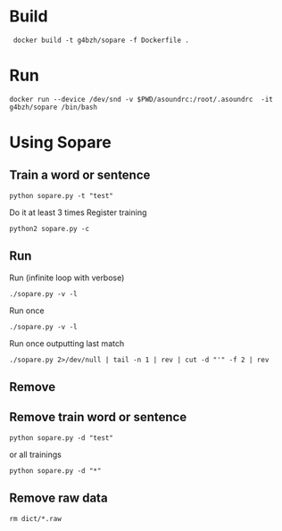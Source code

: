 # Build

```
 docker build -t g4bzh/sopare -f Dockerfile .
```

# Run

```
docker run --device /dev/snd -v $PWD/asoundrc:/root/.asoundrc  -it g4bzh/sopare /bin/bash   
```


# Using Sopare

## Train a word or sentence

```
python sopare.py -t "test"
```

Do it at least 3 times
Register training

```
python2 sopare.py -c
```


## Run

Run (infinite loop with verbose)

```
./sopare.py -v -l
```

Run once

```
./sopare.py -v -l
```

Run once outputting last match

```
./sopare.py 2>/dev/null | tail -n 1 | rev | cut -d "'" -f 2 | rev
```

## Remove

## Remove train word or sentence

```
python sopare.py -d "test"
```

or all trainings

```
python sopare.py -d "*"
```

## Remove raw data

```
rm dict/*.raw
```
